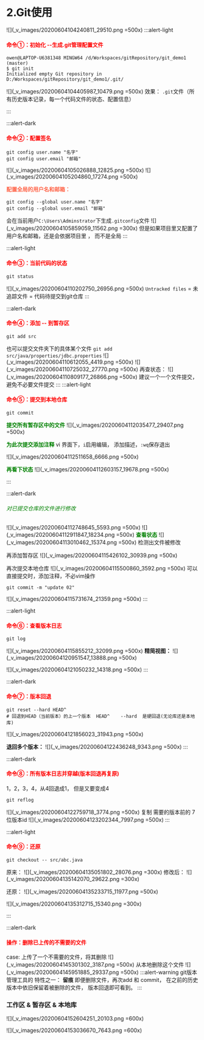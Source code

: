 # 2.Git使用
![](_v_images/20200604104240811_29510.png =500x)
:::alert-light
#### <font color=red>命令①：初始化 --生成.git管理配置文件</font>
```git
owen@LAPTOP-U6381348 MINGW64 /d/Workspaces/gitRepository/git_demo1 (master)
$ git init
Initialized empty Git repository in D:/Workspaces/gitRepository/git_demo1/.git/
```

![](_v_images/20200604104405987_10479.png =500x)
效果：
`.git`文件（所有历史版本记录，每一个代码文件的状态、配置信息）

:::

:::alert-dark
#### <font color=red>命令②：配置签名</font>
```git
git config user.name "名字"
git config user.email "邮箱"
```
![](_v_images/20200604105026888_12825.png =500x)
![](_v_images/20200604105204860_17274.png =500x)

<font color=tomato>**配置全局的用户名和邮箱：**</font>
```git
git config --global user.name "名字"
git config --global user.email "邮箱"
```
会在当前用户`C:\Users\Adminstrator`下生成`.gitconfig`文件
![](_v_images/20200604105859059_11562.png =300x)
但是如果项目里又配置了用户名和邮箱，还是会依据项目里 ， 而不是全局
:::

:::alert-light
#### <font color=red>命令③：当前代码的状态</font>
```git
git status
```
![](_v_images/20200604110202750_26956.png =500x)
`Untracked files` = 未追踪文件 = 代码待提交到git仓库
:::

:::alert-dark
#### <font color=red>命令④：添加  -- 到暂存区</font>
```git
git add src
```
也可以提交文件夹下的具体某个文件
`git add src/java/properties/jdbc.properties`
![](_v_images/20200604110612055_4419.png =500x)
![](_v_images/20200604110725032_27770.png =500x)
再查状态：
![](_v_images/20200604110809177_26866.png =500x)
建议一个一个文件提交，避免不必要文件提交
:::
:::alert-light
#### <font color=red>命令⑤：提交到本地仓库</font>
```git
git commit
```
<font color=green>**提交所有暂存区中的文件**</font>
![](_v_images/20200604112035477_29407.png =500x)

**<font color=green>为此次提交添加注释**</font>
vi 界面下，`i`启用编辑， 添加描述，`:wq`保存退出

![](_v_images/20200604112511658_6666.png =500x)

<font color=green>**再看下状态**</font>
![](_v_images/20200604112603157_19678.png =500x)

:::

:::alert-dark
###### <font color=green>对已提交仓库的文件进行修改</font>
![](_v_images/20200604112748645_5593.png =500x)
![](_v_images/20200604112911847_18234.png =500x)
<font color=green>**查看状态**</font>
![](_v_images/20200604113010462_15374.png =500x)
检测出文件被修改

再添加暂存区
![](_v_images/20200604115426102_30939.png =500x)

再次提交本地仓库
![](_v_images/20200604115500860_3592.png =500x)
可以直接提交时，添加注释，不必vim操作
```git
git commit -m "update 02"
```
![](_v_images/20200604115731674_21359.png =500x)
:::

:::alert-light
#### <font color=red>命令⑥：查看版本日志</font>
```git
git log
```
![](_v_images/20200604115855212_32099.png =500x)
**精简视图：**
![](_v_images/20200604120951547_13888.png =500x)

![](_v_images/20200604121050232_14318.png =500x)
:::

:::alert-dark
#### <font color=red>命令⑦：版本回退</font>
```git
git reset --hard HEAD^
# 回退到HEAD（当前版本）的上一个版本  HEAD^    --hard  是硬回退(无论库还是本地库)
```
![](_v_images/20200604121856023_31943.png =500x)

**退回多个版本：**
![](_v_images/20200604122436248_9343.png =500x)
:::

:::alert-dark
#### <font color=red>命令⑧：所有版本日志并穿越(版本回退再复原)</font>
1，2，3，4，从4回退成1， 但是又要变成4

```git
git reflog
```
![](_v_images/20200604122759718_3774.png =500x)
复制 需要的版本前的  7位版本id
![](_v_images/20200604123202344_7997.png =500x)
:::

:::alert-light
#### <font color=red>命令⑨：还原</font>
```git
git checkout -- src/abc.java
```
原来：
![](_v_images/20200604135051802_28076.png =300x)
修改后：
![](_v_images/20200604135142070_29622.png =300x)

还原：
![](_v_images/20200604135233715_11977.png =500x)

![](_v_images/20200604135312715_15340.png =300x)

:::

:::alert-dark
#### <font color=red>操作：删除已上传的不需要的文件</font>
case: 上传了一个不需要的文件，将其删除
![](_v_images/20200604145301302_3187.png =500x)
从本地删除这个文件
![](_v_images/20200604145951885_29337.png =500x)
:::alert-warning
git版本管理工具的 特性之一： **留痕**
即便删除文件，再次add 和 commit， 在之前的历史版本中依旧保留着被删除的文件，
版本回退即可看到。
:::

### 工作区 & 暂存区 & 本地库
![](_v_images/20200604152604251_20103.png =600x)

![](_v_images/20200604153036670_7643.png =600x)



